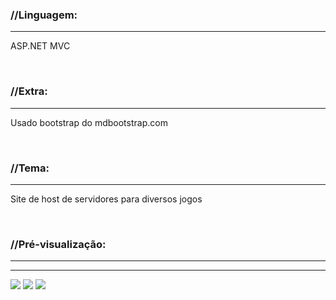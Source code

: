 <h3><strong>//Linguagem:</strong></h3>
<hr />
<p>ASP.NET MVC</p>

<br />
<h3><strong>//Extra:</strong></h3>
<hr />
<p>Usado bootstrap do mdbootstrap.com</p>

<br />
<h3><strong>//Tema:</strong></h3>
<hr />
<p>Site de host de servidores para diversos jogos</p>

<br />
<h3><strong>//Pré-visualização:</strong></h3>
<hr />
<hr />
<img src="https://i.ibb.co/bm8vMXs/Site-2.png"/>
<img src="https://i.ibb.co/89NpzRV/Site-2-img-2.png"/>
<img src="https://i.ibb.co/Kx7tT0G/Site-2-img-3.png"/>
